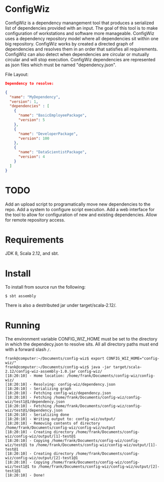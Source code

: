 # ConfigWiz
ConfigWiz is a dependency manangement tool that produces a serialized list of dependencies provided with an input. The goal of this tool is to make configuration of workstations and software more manageable. ConfigWiz uses a dependency repository model where all dependencies sit within one big repository. ConfigWiz works by created a directed graph of dependencies and resolves them in an order that satisfies all requirements. ConfigWiz can also detect when dependencies are circular or mutually circular and will stop execution. ConfigWiz dependencies are represented as json files which must be named "dependency.json".

File Layout:
```json
Dependency to resolve:

{
  "name": "MyDependency",
  "version": 1,
  "dependencies" : [
    {
      "name": "BasicEmployeePackage",
      "version": 5
    },
    {
      "name": "DeveloperPackage",
      "version": 100
    },
    {
      "name": "DataScientistPackage",
      "version": 4
    }
  ]
}
```

# TODO

Add an upload script to programatically move new dependencies to the repo.
Add a system to configure script execution.
Add a web interface for the tool to allow for configuration of new and existing dependencies.
Allow for remote repository access.

# Requirements

JDK 8, Scala 2.12, and sbt.

# Install

To install from source run the following:
```shell
$ sbt assembly
```

There is also a destributed jar under target/scala-2.12/.


# Running

The environment variable CONFIG_WIZ_HOME must be set to the directory in which the dependecy.json to resolve sits.  All all directory paths must end with a forward slash `/`. 

```shell
frank@computer:~/Documents/config-wiz$ export CONFIG_WIZ_HOME="config-wiz/"
frank@computer:~/Documents/config-wiz$ java -jar target/scala-2.12/config-wiz-assembly-1.0.jar config-wiz/
[18:20:10] - Home location: /home/frank/Documents/config-wiz/config-wiz/
[18:20:10] - Resolving: config-wiz/dependency.json
[18:20:10] - Serializing graph
[18:20:10] - Fetching config-wiz/dependency.json
[18:20:10] - Fetching /home/frank/Documents/config-wiz/config-wiz/test1@1/dependency.json
[18:20:10] - Fetching /home/frank/Documents/config-wiz/config-wiz/test@1/dependency.json
[18:20:10] - Serializing done
[18:20:10] - Writing output to: config-wiz/output/
[18:20:10] - Removing contents of directory /home/frank/Documents/config-wiz/config-wiz/output
[18:20:10] - Creating directory /home/frank/Documents/config-wiz/config-wiz/output/[1]-test@1
[18:20:10] - Copying /home/frank/Documents/config-wiz/config-wiz/test@1 to /home/frank/Documents/config-wiz/config-wiz/output/[1]-test@1
[18:20:10] - Creating directory /home/frank/Documents/config-wiz/config-wiz/output/[2]-test1@1
[18:20:10] - Copying /home/frank/Documents/config-wiz/config-wiz/test1@1 to /home/frank/Documents/config-wiz/config-wiz/output/[2]-test1@1
[18:20:10] - Done!
```

